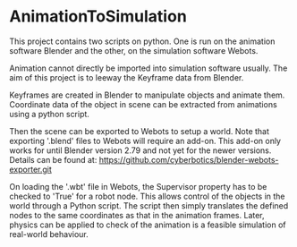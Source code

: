 # AnimationToSimulation
This project contains two scripts on python. One is run on the animation software Blender and the other, on the simulation software Webots.

Animation cannot directly be imported into simulation software usually. The aim of this project is to leeway the Keyframe data from Blender. 

Keyframes are created in Blender to manipulate objects and animate them. Coordinate data of the object in scene can be extracted from 
animations using a python script.

Then the scene can be exported to Webots to setup a world. Note that exporting '.blend' files to Webots will require an add-on. This add-on 
only works for until Blender version 2.79 and not yet for the newer versions. Details can be found at: 
https://github.com/cyberbotics/blender-webots-exporter.git

On loading the '.wbt' file in Webots, the Supervisor property has to be checked to 'True' for a robot node. This allows control of the objects 
in the world through a Python script. The script then simply translates the defined nodes to the same coordinates as that in the animation 
frames. Later, physics can be applied to check of the animation is a feasible simulation of real-world behaviour.

